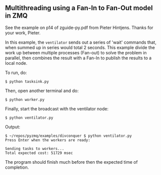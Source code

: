 ## Multithreading using a Fan-In to Fan-Out model in ZMQ
See the example on p14 of zguide-py.pdf from Pieter Hintjens. Thanks for your work, Pieter. 

In this example, the `ventilator` sends out a series of 'wait' commands that, when summed up in series would total 2 seconds. This example divide the work up between multiple processes (Fan-out) to solve the problem in parallel, then combines the result with a Fan-In to publish the results to a local node.

To run, do:

    $ python tasksink.py

Then, open another terminal and do:

    $ python worker.py 

Finally, start the broadcast with the ventilator node:

    $ python ventilator.py

Output:

    $ ~/repos/pyzmq/examples/divconquer $ python ventilator.py 
    Press Enter when the workers are ready: 
    
    Sending tasks to workers...
    Total expected cost: 51729 msec

The program should finish much before then the expected time of completion.
